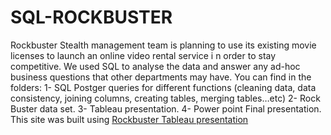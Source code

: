 # SQL-ROCKBUSTER
Rockbuster Stealth management team is planning to use its existing movie licenses to
launch an online video rental service i n order to stay competitive. We used SQL to analyse the data and answer any ad-hoc business questions that other departments may have.
You can find in the folders:
1- SQL Postger queries for different functions (cleaning data, data consistency, joining columns, creating tables, merging tables…etc)
2- Rock Buster data set.
3- Tableau presentation. 
4- Power point Final presentation.
This site was built using [Rockbuster Tableau presentation](https://public.tableau.com/app/profile/ghaleb.ju/viz/presentation-Ruckbuster3last/Story1?publish=yes)
